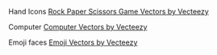 Hand Icons
<a href="https://www.vecteezy.com/free-vector/rock-paper-scissors-game">Rock Paper Scissors Game Vectors by Vecteezy</a>

Computer
<a href="https://www.vecteezy.com/free-vector/computer">Computer Vectors by Vecteezy</a>

Emoji faces
<a href="https://www.vecteezy.com/free-vector/emoji">Emoji Vectors by Vecteezy</a>
